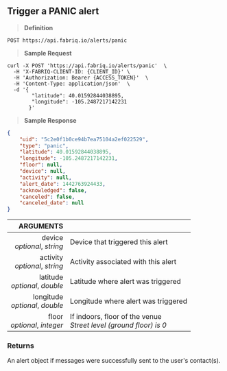 ## Trigger a PANIC alert

> **Definition**

```text
POST https://api.fabriq.io/alerts/panic
```

> **Sample Request**

```shell
curl -X POST 'https://api.fabriq.io/alerts/panic'  \
  -H 'X-FABRIQ-CLIENT-ID: {CLIENT_ID}' \
  -H 'Authorization: Bearer {ACCESS_TOKEN}'  \
  -H 'Content-Type: application/json'  \
  -d '{                                        
        "latitude": 40.01592844038895,                    
        "longitude": -105.2487217142231                  
       }'
```

> **Sample Response**

```json
{
    "uid": "5c2e0f1b0ce94b7ea75104a2ef022529",
    "type": "panic",
    "latitude": 40.01592844038895,
    "longitude": -105.2487217142231,
    "floor": null,
    "device": null,
    "activity": null,
    "alert_date": 1442763924433,
    "acknowledged": false,
    "canceled": false,
    "canceled_date": null
}
```

ARGUMENTS ||
---------:        | -----------
device<br>*optional*, *string*  | Device that triggered this alert
activity<br>*optional*, *string*  | Activity associated with this alert
latitude<br>*optional*, *double*  | Latitude where alert was triggered
longitude<br>*optional*, *double*  | Longitude where alert was triggered
floor<br>*optional*, *integer*  | If indoors, floor of the venue<br>*Street level (ground floor) is 0*


### Returns
An alert object if messages were successfully sent to the user's contact(s).
